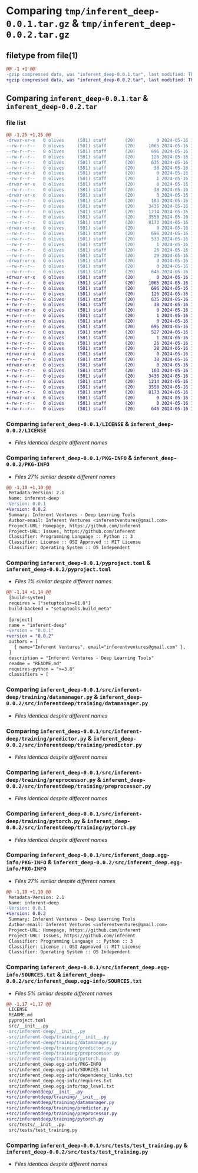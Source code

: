 # Comparing `tmp/inferent_deep-0.0.1.tar.gz` & `tmp/inferent_deep-0.0.2.tar.gz`

## filetype from file(1)

```diff
@@ -1 +1 @@
-gzip compressed data, was "inferent_deep-0.0.1.tar", last modified: Thu May 16 12:00:08 2024, max compression
+gzip compressed data, was "inferent_deep-0.0.2.tar", last modified: Thu May 16 13:51:51 2024, max compression
```

## Comparing `inferent_deep-0.0.1.tar` & `inferent_deep-0.0.2.tar`

### file list

```diff
@@ -1,25 +1,25 @@
-drwxr-xr-x   0 olives     (501) staff       (20)        0 2024-05-16 12:00:08.333067 inferent_deep-0.0.1/
--rw-r--r--   0 olives     (501) staff       (20)     1065 2024-05-16 11:42:37.000000 inferent_deep-0.0.1/LICENSE
--rw-r--r--   0 olives     (501) staff       (20)      696 2024-05-16 12:00:08.332774 inferent_deep-0.0.1/PKG-INFO
--rw-r--r--   0 olives     (501) staff       (20)      126 2024-05-16 11:43:18.000000 inferent_deep-0.0.1/README.md
--rw-r--r--   0 olives     (501) staff       (20)      635 2024-05-16 11:48:15.000000 inferent_deep-0.0.1/pyproject.toml
--rw-r--r--   0 olives     (501) staff       (20)       38 2024-05-16 12:00:08.333120 inferent_deep-0.0.1/setup.cfg
-drwxr-xr-x   0 olives     (501) staff       (20)        0 2024-05-16 12:00:08.328976 inferent_deep-0.0.1/src/
--rw-r--r--   0 olives     (501) staff       (20)        1 2024-05-16 11:42:37.000000 inferent_deep-0.0.1/src/__init__.py
-drwxr-xr-x   0 olives     (501) staff       (20)        0 2024-05-16 12:00:08.329476 inferent_deep-0.0.1/src/inferent-deep/
--rw-r--r--   0 olives     (501) staff       (20)       38 2024-05-16 11:42:37.000000 inferent_deep-0.0.1/src/inferent-deep/__init__.py
-drwxr-xr-x   0 olives     (501) staff       (20)        0 2024-05-16 12:00:08.330818 inferent_deep-0.0.1/src/inferent-deep/training/
--rw-r--r--   0 olives     (501) staff       (20)      103 2024-05-16 11:42:37.000000 inferent_deep-0.0.1/src/inferent-deep/training/__init__.py
--rw-r--r--   0 olives     (501) staff       (20)     3436 2024-05-16 11:42:37.000000 inferent_deep-0.0.1/src/inferent-deep/training/datamanager.py
--rw-r--r--   0 olives     (501) staff       (20)     1214 2024-05-16 11:42:37.000000 inferent_deep-0.0.1/src/inferent-deep/training/predictor.py
--rw-r--r--   0 olives     (501) staff       (20)     3558 2024-05-16 11:42:37.000000 inferent_deep-0.0.1/src/inferent-deep/training/preprocessor.py
--rw-r--r--   0 olives     (501) staff       (20)     8173 2024-05-16 11:42:37.000000 inferent_deep-0.0.1/src/inferent-deep/training/pytorch.py
-drwxr-xr-x   0 olives     (501) staff       (20)        0 2024-05-16 12:00:08.332489 inferent_deep-0.0.1/src/inferent_deep.egg-info/
--rw-r--r--   0 olives     (501) staff       (20)      696 2024-05-16 12:00:08.000000 inferent_deep-0.0.1/src/inferent_deep.egg-info/PKG-INFO
--rw-r--r--   0 olives     (501) staff       (20)      533 2024-05-16 12:00:08.000000 inferent_deep-0.0.1/src/inferent_deep.egg-info/SOURCES.txt
--rw-r--r--   0 olives     (501) staff       (20)        1 2024-05-16 12:00:08.000000 inferent_deep-0.0.1/src/inferent_deep.egg-info/dependency_links.txt
--rw-r--r--   0 olives     (501) staff       (20)       26 2024-05-16 12:00:08.000000 inferent_deep-0.0.1/src/inferent_deep.egg-info/requires.txt
--rw-r--r--   0 olives     (501) staff       (20)       29 2024-05-16 12:00:08.000000 inferent_deep-0.0.1/src/inferent_deep.egg-info/top_level.txt
-drwxr-xr-x   0 olives     (501) staff       (20)        0 2024-05-16 12:00:08.332165 inferent_deep-0.0.1/src/tests/
--rw-r--r--   0 olives     (501) staff       (20)        0 2024-05-16 11:42:37.000000 inferent_deep-0.0.1/src/tests/__init__.py
--rw-r--r--   0 olives     (501) staff       (20)      646 2024-05-16 11:42:37.000000 inferent_deep-0.0.1/src/tests/test_training.py
+drwxr-xr-x   0 olives     (501) staff       (20)        0 2024-05-16 13:51:51.007179 inferent_deep-0.0.2/
+-rw-r--r--   0 olives     (501) staff       (20)     1065 2024-05-16 11:42:37.000000 inferent_deep-0.0.2/LICENSE
+-rw-r--r--   0 olives     (501) staff       (20)      696 2024-05-16 13:51:51.006891 inferent_deep-0.0.2/PKG-INFO
+-rw-r--r--   0 olives     (501) staff       (20)      126 2024-05-16 11:43:18.000000 inferent_deep-0.0.2/README.md
+-rw-r--r--   0 olives     (501) staff       (20)      635 2024-05-16 13:51:45.000000 inferent_deep-0.0.2/pyproject.toml
+-rw-r--r--   0 olives     (501) staff       (20)       38 2024-05-16 13:51:51.007260 inferent_deep-0.0.2/setup.cfg
+drwxr-xr-x   0 olives     (501) staff       (20)        0 2024-05-16 13:51:51.003015 inferent_deep-0.0.2/src/
+-rw-r--r--   0 olives     (501) staff       (20)        1 2024-05-16 11:42:37.000000 inferent_deep-0.0.2/src/__init__.py
+drwxr-xr-x   0 olives     (501) staff       (20)        0 2024-05-16 13:51:51.006522 inferent_deep-0.0.2/src/inferent_deep.egg-info/
+-rw-r--r--   0 olives     (501) staff       (20)      696 2024-05-16 13:51:50.000000 inferent_deep-0.0.2/src/inferent_deep.egg-info/PKG-INFO
+-rw-r--r--   0 olives     (501) staff       (20)      527 2024-05-16 13:51:50.000000 inferent_deep-0.0.2/src/inferent_deep.egg-info/SOURCES.txt
+-rw-r--r--   0 olives     (501) staff       (20)        1 2024-05-16 13:51:50.000000 inferent_deep-0.0.2/src/inferent_deep.egg-info/dependency_links.txt
+-rw-r--r--   0 olives     (501) staff       (20)       26 2024-05-16 13:51:50.000000 inferent_deep-0.0.2/src/inferent_deep.egg-info/requires.txt
+-rw-r--r--   0 olives     (501) staff       (20)       28 2024-05-16 13:51:50.000000 inferent_deep-0.0.2/src/inferent_deep.egg-info/top_level.txt
+drwxr-xr-x   0 olives     (501) staff       (20)        0 2024-05-16 13:51:51.004405 inferent_deep-0.0.2/src/inferentdeep/
+-rw-r--r--   0 olives     (501) staff       (20)       38 2024-05-16 11:42:37.000000 inferent_deep-0.0.2/src/inferentdeep/__init__.py
+drwxr-xr-x   0 olives     (501) staff       (20)        0 2024-05-16 13:51:51.005765 inferent_deep-0.0.2/src/inferentdeep/training/
+-rw-r--r--   0 olives     (501) staff       (20)      103 2024-05-16 11:42:37.000000 inferent_deep-0.0.2/src/inferentdeep/training/__init__.py
+-rw-r--r--   0 olives     (501) staff       (20)     3436 2024-05-16 11:42:37.000000 inferent_deep-0.0.2/src/inferentdeep/training/datamanager.py
+-rw-r--r--   0 olives     (501) staff       (20)     1214 2024-05-16 11:42:37.000000 inferent_deep-0.0.2/src/inferentdeep/training/predictor.py
+-rw-r--r--   0 olives     (501) staff       (20)     3558 2024-05-16 11:42:37.000000 inferent_deep-0.0.2/src/inferentdeep/training/preprocessor.py
+-rw-r--r--   0 olives     (501) staff       (20)     8173 2024-05-16 11:42:37.000000 inferent_deep-0.0.2/src/inferentdeep/training/pytorch.py
+drwxr-xr-x   0 olives     (501) staff       (20)        0 2024-05-16 13:51:51.006216 inferent_deep-0.0.2/src/tests/
+-rw-r--r--   0 olives     (501) staff       (20)        0 2024-05-16 11:42:37.000000 inferent_deep-0.0.2/src/tests/__init__.py
+-rw-r--r--   0 olives     (501) staff       (20)      646 2024-05-16 11:42:37.000000 inferent_deep-0.0.2/src/tests/test_training.py
```

### Comparing `inferent_deep-0.0.1/LICENSE` & `inferent_deep-0.0.2/LICENSE`

 * *Files identical despite different names*

### Comparing `inferent_deep-0.0.1/PKG-INFO` & `inferent_deep-0.0.2/PKG-INFO`

 * *Files 27% similar despite different names*

```diff
@@ -1,10 +1,10 @@
 Metadata-Version: 2.1
 Name: inferent-deep
-Version: 0.0.1
+Version: 0.0.2
 Summary: Inferent Ventures - Deep Learning Tools
 Author-email: Inferent Ventures <inferentventures@gmail.com>
 Project-URL: Homepage, https://github.com/inferent
 Project-URL: Issues, https://github.com/inferent
 Classifier: Programming Language :: Python :: 3
 Classifier: License :: OSI Approved :: MIT License
 Classifier: Operating System :: OS Independent
```

### Comparing `inferent_deep-0.0.1/pyproject.toml` & `inferent_deep-0.0.2/pyproject.toml`

 * *Files 1% similar despite different names*

```diff
@@ -1,14 +1,14 @@
 [build-system]
 requires = ["setuptools>=61.0"]
 build-backend = "setuptools.build_meta"
 
 [project]
 name = "inferent-deep"
-version = "0.0.1"
+version = "0.0.2"
 authors = [
   { name="Inferent Ventures", email="inferentventures@gmail.com" },
 ]
 description = "Inferent Ventures - Deep Learning Tools"
 readme = "README.md"
 requires-python = ">=3.8"
 classifiers = [
```

### Comparing `inferent_deep-0.0.1/src/inferent-deep/training/datamanager.py` & `inferent_deep-0.0.2/src/inferentdeep/training/datamanager.py`

 * *Files identical despite different names*

### Comparing `inferent_deep-0.0.1/src/inferent-deep/training/predictor.py` & `inferent_deep-0.0.2/src/inferentdeep/training/predictor.py`

 * *Files identical despite different names*

### Comparing `inferent_deep-0.0.1/src/inferent-deep/training/preprocessor.py` & `inferent_deep-0.0.2/src/inferentdeep/training/preprocessor.py`

 * *Files identical despite different names*

### Comparing `inferent_deep-0.0.1/src/inferent-deep/training/pytorch.py` & `inferent_deep-0.0.2/src/inferentdeep/training/pytorch.py`

 * *Files identical despite different names*

### Comparing `inferent_deep-0.0.1/src/inferent_deep.egg-info/PKG-INFO` & `inferent_deep-0.0.2/src/inferent_deep.egg-info/PKG-INFO`

 * *Files 27% similar despite different names*

```diff
@@ -1,10 +1,10 @@
 Metadata-Version: 2.1
 Name: inferent-deep
-Version: 0.0.1
+Version: 0.0.2
 Summary: Inferent Ventures - Deep Learning Tools
 Author-email: Inferent Ventures <inferentventures@gmail.com>
 Project-URL: Homepage, https://github.com/inferent
 Project-URL: Issues, https://github.com/inferent
 Classifier: Programming Language :: Python :: 3
 Classifier: License :: OSI Approved :: MIT License
 Classifier: Operating System :: OS Independent
```

### Comparing `inferent_deep-0.0.1/src/inferent_deep.egg-info/SOURCES.txt` & `inferent_deep-0.0.2/src/inferent_deep.egg-info/SOURCES.txt`

 * *Files 5% similar despite different names*

```diff
@@ -1,17 +1,17 @@
 LICENSE
 README.md
 pyproject.toml
 src/__init__.py
-src/inferent-deep/__init__.py
-src/inferent-deep/training/__init__.py
-src/inferent-deep/training/datamanager.py
-src/inferent-deep/training/predictor.py
-src/inferent-deep/training/preprocessor.py
-src/inferent-deep/training/pytorch.py
 src/inferent_deep.egg-info/PKG-INFO
 src/inferent_deep.egg-info/SOURCES.txt
 src/inferent_deep.egg-info/dependency_links.txt
 src/inferent_deep.egg-info/requires.txt
 src/inferent_deep.egg-info/top_level.txt
+src/inferentdeep/__init__.py
+src/inferentdeep/training/__init__.py
+src/inferentdeep/training/datamanager.py
+src/inferentdeep/training/predictor.py
+src/inferentdeep/training/preprocessor.py
+src/inferentdeep/training/pytorch.py
 src/tests/__init__.py
 src/tests/test_training.py
```

### Comparing `inferent_deep-0.0.1/src/tests/test_training.py` & `inferent_deep-0.0.2/src/tests/test_training.py`

 * *Files identical despite different names*

